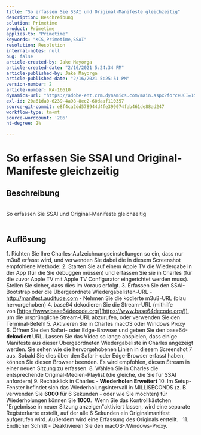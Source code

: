 ```yaml
---
title: "So erfassen Sie SSAI und Original-Manifeste gleichzeitig"
description: Beschreibung
solution: Primetime
product: Primetime
applies-to: "Primetime"
keywords: "KCS,Primetime,SSAI"
resolution: Resolution
internal-notes: null
bug: false
article-created-by: Jake Mayorga
article-created-date: "2/16/2021 5:24:34 PM"
article-published-by: Jake Mayorga
article-published-date: "2/16/2021 5:25:51 PM"
version-number: 2
article-number: KA-16610
dynamics-url: "https://adobe-ent.crm.dynamics.com/main.aspx?forceUCI=1&pagetype=entityrecord&etn=knowledgearticle&id=fd0d47d2-7b70-eb11-a812-00224809a536"
exl-id: 20a61da0-6239-4a98-8ec2-60daaf110357
source-git-commit: e8f4ca2dd578944d4fe399074fab461de88ad247
workflow-type: tm+mt
source-wordcount: '286'
ht-degree: 2%

---
```


# So erfassen Sie SSAI und Original-Manifeste gleichzeitig

## Beschreibung

<br>So erfassen Sie SSAI und Original-Manifeste gleichzeitig<br><br>



## Auflösung




1. Richten Sie Ihre Charles-Aufzeichnungseinstellungen so ein, dass nur m3u8 erfasst wird, und verwenden Sie dabei die in diesem Screenshot empfohlene Methode: 2. Starten Sie auf einem Apple TV die Wiedergabe in der App (für die Sie debuggen müssen) und erfassen Sie sie in Charles (für die zuvor Apple TV mit Apple TV Configurator eingerichtet werden muss). Stellen Sie sicher, dass dies im Voraus erfolgt.  3. Erfassen Sie den SSAI-Bootstrap oder die Übergeordnete Wiedergabelisten-URL - http://manifest.auditude.com - Nehmen Sie die kodierte m3u8-URL (blau hervorgehoben) 4. base64 dekodieren Sie die Stream-URL (mithilfe von [https://www.base64decode.org/](https://www.base64decode.org/)), um die ursprüngliche Stream-URL abzurufen, oder verwenden Sie den Terminal-Befehl 5. Aktivieren Sie in Charles macOS oder Windows Proxy 6. Öffnen Sie den Safari- oder Edge-Browser und geben Sie den base64-<b>dekodiert</b> URL. Lassen Sie das Video so lange abspielen, dass einige Manifeste aus dieser Übergeordneten Wiedergabeliste in Charles angezeigt werden. Sie sehen wie die hervorgehobenen Linien in diesem Screenshot 7 aus. Sobald Sie dies über den Safari- oder Edge-Browser erfasst haben, können Sie diesen Browser beenden. Es wird empfohlen, diesen Stream in einer neuen Sitzung zu erfassen.  8. Wählen Sie in Charles die entsprechende Original-Medien-Playlist (die gleiche, die Sie für SSAI anfordern) 9. Rechtsklick in Charles - <b>Wiederholen Erweitert</b>  10. Im Setup-Fenster befindet sich das Wiederholungsintervall in MILLISECONDS (z. B. verwenden Sie <b>6000</b> für 6 Sekunden - oder wie Sie möchten) für Wiederholungen können Sie <b>1000</b>.  Wenn Sie das Kontrollkästchen &quot;Ergebnisse in neuer Sitzung anzeigen&quot;aktiviert lassen, wird eine separate Registerkarte erstellt, auf der alle 6 Sekunden ein Originalmanifest aufgerufen wird. Außerdem wird eine Erfassung des Originals erstellt.   11. Endlicher Schritt - Deaktivieren Sie den macOS-/Windows-Proxy.
